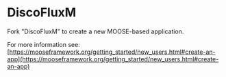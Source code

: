 DiscoFluxM
=====

Fork "DiscoFluxM" to create a new MOOSE-based application.

For more information see: [https://mooseframework.org/getting_started/new_users.html#create-an-app](https://mooseframework.org/getting_started/new_users.html#create-an-app)
